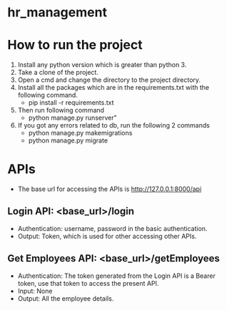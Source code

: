 # hr_management

# How to run the project

1) Install any python version which is greater than python 3.
2) Take a clone of the project.
3) Open a cmd and change the directory to the project directory.
4) Install all the packages which are in the requirements.txt with the following command.
    * pip install -r requirements.txt
5) Then run following command
    * python manage.py runserver"
6) If you got any errors related to db, run the following 2 commands
    * python manage.py makemigrations
    * python manage.py migrate

# APIs

* The base url for accessing the APIs is http://127.0.0.1:8000/api

## Login API: <base_url>/login
* Authentication: username, password in the basic authentication.
* Output: Token, which is used for other accessing other APIs.

## Get Employees API: <base_url>/getEmployees
* Authentication: The token generated from the Login API is a Bearer token, use that token to access the present API.
* Input: None
* Output: All the employee details.
